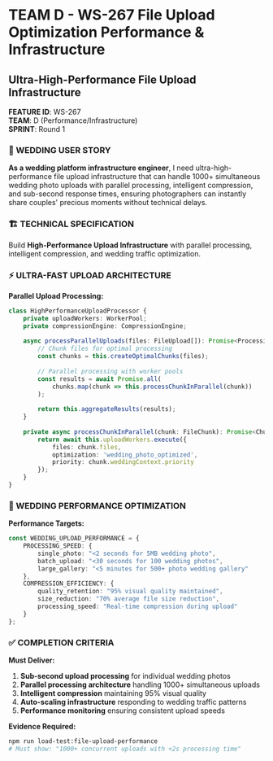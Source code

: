 # TEAM D - WS-267 File Upload Optimization Performance & Infrastructure
## Ultra-High-Performance File Upload Infrastructure

**FEATURE ID**: WS-267  
**TEAM**: D (Performance/Infrastructure)  
**SPRINT**: Round 1  

### 🎯 WEDDING USER STORY

**As a wedding platform infrastructure engineer**, I need ultra-high-performance file upload infrastructure that can handle 1000+ simultaneous wedding photo uploads with parallel processing, intelligent compression, and sub-second response times, ensuring photographers can instantly share couples' precious moments without technical delays.

### 🏗️ TECHNICAL SPECIFICATION

Build **High-Performance Upload Infrastructure** with parallel processing, intelligent compression, and wedding traffic optimization.

### ⚡ ULTRA-FAST UPLOAD ARCHITECTURE

**Parallel Upload Processing:**
```typescript
class HighPerformanceUploadProcessor {
    private uploadWorkers: WorkerPool;
    private compressionEngine: CompressionEngine;
    
    async processParallelUploads(files: FileUpload[]): Promise<ProcessingResults> {
        // Chunk files for optimal processing
        const chunks = this.createOptimalChunks(files);
        
        // Parallel processing with worker pools
        const results = await Promise.all(
            chunks.map(chunk => this.processChunkInParallel(chunk))
        );
        
        return this.aggregateResults(results);
    }
    
    private async processChunkInParallel(chunk: FileChunk): Promise<ChunkResult> {
        return await this.uploadWorkers.execute({
            files: chunk.files,
            optimization: 'wedding_photo_optimized',
            priority: chunk.weddingContext.priority
        });
    }
}
```

### 🚀 WEDDING PERFORMANCE OPTIMIZATION

**Performance Targets:**
```typescript
const WEDDING_UPLOAD_PERFORMANCE = {
    PROCESSING_SPEED: {
        single_photo: "<2 seconds for 5MB wedding photo",
        batch_upload: "<30 seconds for 100 wedding photos",
        large_gallery: "<5 minutes for 500+ photo wedding gallery"
    },
    COMPRESSION_EFFICIENCY: {
        quality_retention: "95% visual quality maintained",
        size_reduction: "70% average file size reduction",
        processing_speed: "Real-time compression during upload"
    }
};
```

### ✅ COMPLETION CRITERIA

**Must Deliver:**
1. **Sub-second upload processing** for individual wedding photos
2. **Parallel processing architecture** handling 1000+ simultaneous uploads
3. **Intelligent compression** maintaining 95% visual quality
4. **Auto-scaling infrastructure** responding to wedding traffic patterns
5. **Performance monitoring** ensuring consistent upload speeds

**Evidence Required:**
```bash
npm run load-test:file-upload-performance
# Must show: "1000+ concurrent uploads with <2s processing time"
```